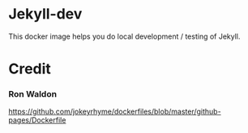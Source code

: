 # Jekyll-dev

This docker image helps you do local development / testing of Jekyll.

# Credit

### Ron Waldon
https://github.com/jokeyrhyme/dockerfiles/blob/master/github-pages/Dockerfile

